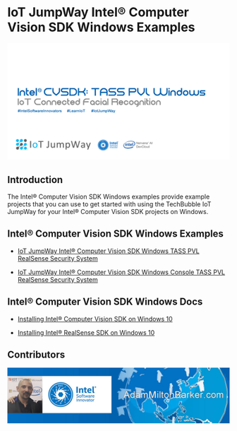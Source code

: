 # IoT JumpWay Intel® Computer Vision SDK Windows Examples

![TechBubble IoT JumpWay Docs](images/Intel-Computer-Vision-Windows.png)

## Introduction

The Intel® Computer Vision SDK Windows examples provide example projects that you can use to get started with using the TechBubble IoT JumpWay for your Intel® Computer Vision SDK projects on Windows.

## Intel® Computer Vision SDK Windows Examples

- [IoT JumpWay Intel® Computer Vision SDK Windows TASS PVL RealSense Security System](https://github.com/TechBubbleTechnologies/IoT-JumpWay-Intel-Examples/tree/master/Intel-Computer-Vision-SDK/TASS-PVL/Windows/Realsense "IoT JumpWay Intel® Computer Vision SDK Windows TASS PVL RealSense Security System")

- [IoT JumpWay Intel® Computer Vision SDK Windows Console TASS PVL RealSense Security System](https://github.com/TechBubbleTechnologies/IoT-JumpWay-Intel-Examples/tree/master/Intel-Computer-Vision-SDK/TASS-PVL/Windows/Realsense/ConsoleApp "IoT JumpWay Intel® Computer Vision SDK Windows TASS PVL RealSense Security System")

## Intel® Computer Vision SDK Windows Docs

- [Installing Intel® Computer Vision SDK on Windows 10](https://github.com/TechBubbleTechnologies/IoT-JumpWay-Intel-Examples/blob/master/Intel-Computer-Vision-SDK/TASS-PVL/Windows/_Docs/1-Installing-Intel-CV-SDK.md "Installing Intel® Computer Vision SDK on Windows 10")

- [Installing Intel® RealSense SDK on Windows 10](https://github.com/TechBubbleTechnologies/IoT-JumpWay-Intel-Examples/blob/master/Intel-Computer-Vision-SDK/TASS-PVL/Windows/_Docs/2-Installing-Intel-RealSense-SDK.md "Installing Intel® RealSense SDK on Windows 10")

## Contributors

[![Adam Milton-Barker, Intel® Software Innovator](../../images/Intel-Software-Innovator.jpg)](https://github.com/AdamMiltonBarker)
